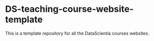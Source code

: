 # DS-teaching-course-website-template
This is a template repository for all the DataScientia courses websites.
